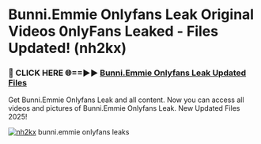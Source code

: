 # Bunni.Emmie Onlyfans Leak Original Videos 0nlyFans Leaked - Files Updated! (nh2kx)

<h3>🔴 CLICK HERE 🌐==►► <a href="https://tinyurl.com/ms9xzufz" rel="nofollow">Bunni.Emmie Onlyfans Leak Updated Files</a></h3>

Get Bunni.Emmie Onlyfans Leak and all content. Now you can access all videos and pictures of Bunni.Emmie Onlyfans Leak. New Updated Files 2025!

[![nh2kx](https://i.imgur.com/ppqm5kG.gif)](https://tinyurl.com/ms9xzufz)
bunni.emmie onlyfans leaks